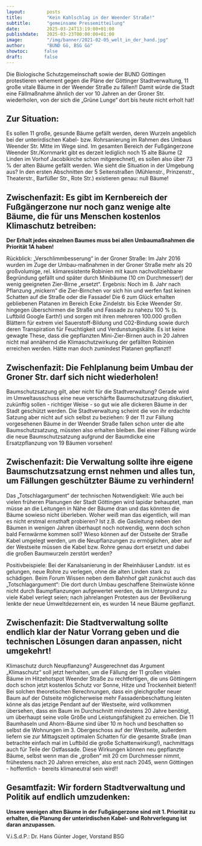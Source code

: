 ```yaml
---
layout:        posts
title:         "Kein Kahlschlag in der Weender Straße!"
subtitle:      "gemeinsame Pressemitteilung"
date:          2025-03-24T13:19:00+01:00
publishdate:   2025-03-23T00:00:00+01:00
image:         "/img/banner/2021-02-05_welt_in_der_hand.jpg"
author:        "BUND Gö, BSG Gö"
showtoc:      false
draft:        false
---
```


Die Biologische Schutzgemeinschaft sowie der BUND Göttingen protestieren vehement gegen die Pläne der Göttinger Stadtverwaltung, 11 große vitale Bäume in der Weender Straße zu fällen!! Damit würde die Stadt eine Fällmaßnahme ähnlich der vor 10 Jahren an der Groner Str. wiederholen, von der sich die „Grüne Lunge“ dort bis heute nicht erholt hat!

## Zur Situation: 
Es sollen 11 große, gesunde Bäume gefällt werden, deren Wurzeln angeblich bei der unterirdischen Kabel- bzw. Rohrsanierung im Rahmen des Umbaus Weender Str. Mitte im Wege sind. Im gesamten Bereich der Fußgängerzone Weender Str./Kornmarkt gibt es derzeit lediglich noch 15 alte Bäume (2 Linden im Vorhof Jacobikirche schon mitgerechnet), es sollen also über 73 % der alten Bäume gefällt werden. Wie sieht die Situation in der Umgebung aus? In den ersten Abschnitten der 5 Seitenstraßen (Mühlenstr., Prinzenstr., Theaterstr., Barfüßer Str., Rote Str.) existieren genau: null Bäume!

## Zwischenfazit: Es gibt im Kernbereich der Fußgängerzone nur noch ganz wenige alte Bäume, die für uns Menschen kostenlos Klimaschutz betreiben:
**Der Erhalt jedes einzelnen Baumes muss bei allen Umbaumaßnahmen die Priorität 1A haben!**

Rückblick: „Verschlimmbesserung“ in der Groner Straße: Im Jahr 2016 wurden im Zuge der Umbau-maßnahmen in der Groner Straße mehr als 20 großvolumige, rel. klimaresistente Robinien mit kaum nachvollziehbarer Begründung gefällt und später durch Minibäume (10 cm Durchmesser!) der wenig geeigneten Zier-Birne „ersetzt“. Ergebnis: Noch im 8. Jahr nach Pflanzung „mickern“ die Zier-Birnchen vor sich hin und werfen fast keinen Schatten auf die Straße oder die Fassade! Die 6 zum Glück erhalten gebliebenen Platanen im Bereich Ecke Zindelstr. bis Ecke Weender Str. hingegen überschirmen die Straße und Fassade zu nahezu 100 % (s. Luftbild Google Earth!) und sorgen mit ihren mehreren 100.000 großen Blättern für extrem viel Sauerstoff-Bildung und C02-Bindung sowie durch deren Transpiration für Feuchtigkeit und Verdunstungskälte. Es ist keine gewagte These, dass die gepflanzten Mini-Zier-Birnen auch in 20 Jahren nicht mal annähernd die Klimaschutzwirkung der gefällten Robinien erreichen werden. Hätte man doch zumindest Platanen gepflanzt!!

## Zwischenfazit: Die Fehlplanung beim Umbau der Groner Str. darf sich nicht wiederholen!

Baumschutzsatzung gilt, aber nicht für die Stadtverwaltung? Gerade wird im Umweltausschuss eine neue verschärfte Baumschutzsatzung diskutiert, zukünftig sollen - richtiger Weise - so gut wie alle dickeren Bäume in der Stadt geschützt werden. Die Stadtverwaltung scheint die von ihr erdachte Satzung aber nicht auf sich selbst zu beziehen: 9 der 11 zur Fällung vorgesehenen Bäume in der Weender Straße fallen schon unter die alte Baumschutzsatzung, müssten also erhalten bleiben. Bei einer Fällung würde die neue Baumschutzsatzung aufgrund der Baumdicke eine Ersatzpflanzung von 19 Bäumen vorsehen!

## Zwischenfazit: Die Verwaltung sollte ihre eigene Baumschutzsatzung ernst nehmen und alles tun, um Fällungen geschützter Bäume zu verhindern!

Das „Totschlagargument“ der technischen Notwendigkeit: Wie auch bei vielen früheren Planungen der Stadt Göttingen wird lapidar behauptet, man müsse an die Leitungen in Nähe der Bäume dran und das könnten die Bäume sowieso nicht überleben. Woher weiß man das eigentlich, will man es nicht erstmal ernsthaft probieren? Ist z.B. die Gasleitung neben den Bäumen in wenigen Jahren überhaupt noch notwendig, wenn doch schon bald Fernwärme kommen soll? Wieso können auf der Ostseite der Straße Kabel umgelegt werden, um die Neupflanzungen zu ermöglichen, aber auf der Westseite müssen die Kabel bzw. Rohre genau dort ersetzt und dabei die großen Baumwurzeln zerstört werden?

Positivbeispiele: Bei der Kanalsanierung in der Rheinhäuser Landstr. ist es gelungen, neue Rohre zu verlegen, ohne die alten Linden stark zu schädigen. Beim Forum Wissen neben dem Bahnhof galt zunächst auch das „Totschlagargument“: Die dort durch Umbau geschaffene Steinwüste könne nicht durch Baumpflanzungen aufgewertet werden, da im Untergrund zu viele Kabel verlegt seien; nach jahrelangen Protesten aus der Bevölkerung lenkte der neue Umweltdezernent ein, es wurden 14 neue Bäume gepflanzt.

## Zwischenfazit: Die Stadtverwaltung sollte endlich klar der Natur Vorrang geben und die technischen Lösungen daran anpassen, nicht umgekehrt!

Klimaschutz durch Neupflanzung? Ausgerechnet das Argument „Klimaschutz“ soll jetzt herhalten, um die Fällung der 11 großen vitalen Bäume im Hitzehotspot Weender Straße zu rechtfertigen, die uns Göttingern doch schon jetzt kostenlos Schutz vor Sonne, Hitze und Trockenheit bieten!! Bei solchen theoretischen Berechnungen, dass ein gleichgroßer neuer Baum auf der Ostseite möglicherweise mehr Fassadenbeschattung leisten könne als das jetzige Pendant auf der Westseite, wird vollkommen übersehen, dass ein Baum im Durchschnitt mindestens 20 Jahre benötigt, um überhaupt seine volle Größe und Leistungsfähigkeit zu erreichen. Die 11 Baumhaseln und Ahorn-Bäume sind über 10 m hoch und beschatten so selbst die Wohnungen im 3. Obergeschoss auf der Westseite, außerdem liefern sie zur Mittagszeit optimalen Schatten für die gesamte Straße (man betrachte einfach mal im Luftbild die große Schattenwirkung!), nachmittags auch für Teile der Ostfassade. Diese Wirkungen können neu gepflanzte Bäume, selbst wenn man die „großen“ mit 20 cm Durchmesser nimmt, frühestens nach 20 Jahren erreichen, also erst nach 2045, wenn Göttingen - hoffentlich - bereits klimaneutral sein wird!!

## Gesamtfazit: Wir fordern Stadtverwaltung und Politik auf endlich umzudenken:
**Unsere wenigen alten Bäume in der Fußgängerzone sind mit 1. Priorität zu erhalten, die Planung der unterirdischen Kabel- und Rohrverlegung ist daran anzupassen.**


V.i.S.d.P.: Dr. Hans Günter Joger, Vorstand BSG

